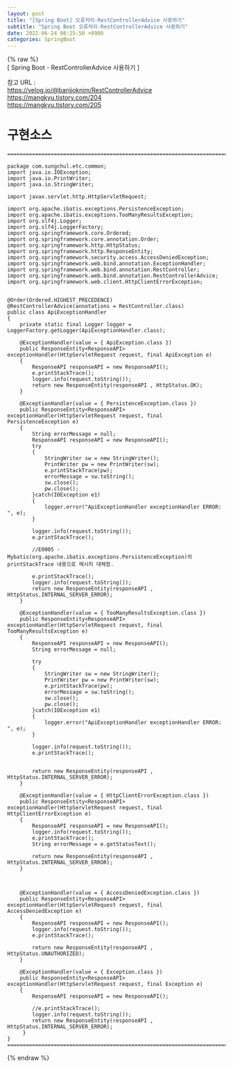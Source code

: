 ```yaml
---  
layout: post  
title: "[Spring Boot] 오류처리-RestControllerAdvice 사용하기"  
subtitle: "Spring Boot 오류처리-RestControllerAdvice 사용하기"  
date: 2022-06-24 06:25:50 +0900  
categories: SpringBoot  
---  
```

{% raw %}  
[ Spring Boot - RestControllerAdvice 사용하기 ]  
  
참고 URL :   
	https://velog.io/@banjjoknim/RestControllerAdvice  
	https://mangkyu.tistory.com/204  
	https://mangkyu.tistory.com/205  
	  
	  
	  
  
# 구현소스  
  
	=================================================================================================================  
  
	package com.sungchul.etc.common;  
	import java.io.IOException;  
	import java.io.PrintWriter;  
	import java.io.StringWriter;  
  
	import javax.servlet.http.HttpServletRequest;  
  
	import org.apache.ibatis.exceptions.PersistenceException;  
	import org.apache.ibatis.exceptions.TooManyResultsException;  
	import org.slf4j.Logger;  
	import org.slf4j.LoggerFactory;  
	import org.springframework.core.Ordered;  
	import org.springframework.core.annotation.Order;  
	import org.springframework.http.HttpStatus;  
	import org.springframework.http.ResponseEntity;  
	import org.springframework.security.access.AccessDeniedException;  
	import org.springframework.web.bind.annotation.ExceptionHandler;  
	import org.springframework.web.bind.annotation.RestController;  
	import org.springframework.web.bind.annotation.RestControllerAdvice;  
	import org.springframework.web.client.HttpClientErrorException;  
  
  
	@Order(Ordered.HIGHEST_PRECEDENCE)  
	@RestControllerAdvice(annotations = RestController.class)  
	public class ApiExceptionHandler  
	{  
		private static final Logger logger = LoggerFactory.getLogger(ApiExceptionHandler.class);  
  
		@ExceptionHandler(value = { ApiException.class })  
		public ResponseEntity<ResponseAPI> exceptionHandler(HttpServletRequest request, final ApiException e)  
		{  
			ResponseAPI responseAPI = new ResponseAPI();  
			e.printStackTrace();  
			logger.info(request.toString());  
			return new ResponseEntity(responseAPI , HttpStatus.OK);  
		}  
  
		@ExceptionHandler(value = { PersistenceException.class })  
		public ResponseEntity<ResponseAPI> exceptionHandler(HttpServletRequest request, final PersistenceException e)  
		{  
			String errorMessage = null;  
			ResponseAPI responseAPI = new ResponseAPI();  
			try  
			{  
				StringWriter sw = new StringWriter();  
				PrintWriter pw = new PrintWriter(sw);  
				e.printStackTrace(pw);  
				errorMessage = sw.toString();  
				sw.close();  
				pw.close();  
			}catch(IOException e1)  
			{  
				logger.error("ApiExceptionHandler exceptionHandler ERROR: ", e);  
			}  
  
			logger.info(request.toString());  
			e.printStackTrace();  
  
			//E0005 - Mybatis(org.apache.ibatis.exceptions.PersistenceException)의 printStackTrace 내용으로 메시지 대체함.  
  
			e.printStackTrace();  
			logger.info(request.toString());  
			return new ResponseEntity(responseAPI , HttpStatus.INTERNAL_SERVER_ERROR);  
		}  
  
		@ExceptionHandler(value = { TooManyResultsException.class })  
		public ResponseEntity<ResponseAPI> exceptionHandler(HttpServletRequest request, final TooManyResultsException e)  
		{  
			ResponseAPI responseAPI = new ResponseAPI();  
			String errorMessage = null;  
  
			try  
			{  
				StringWriter sw = new StringWriter();  
				PrintWriter pw = new PrintWriter(sw);  
				e.printStackTrace(pw);  
				errorMessage = sw.toString();  
				sw.close();  
				pw.close();  
			}catch(IOException e1)  
			{  
				logger.error("ApiExceptionHandler exceptionHandler ERROR: ", e);  
			}  
  
			logger.info(request.toString());  
			e.printStackTrace();  
  
  
			return new ResponseEntity(responseAPI , HttpStatus.INTERNAL_SERVER_ERROR);  
		}  
  
		@ExceptionHandler(value = { HttpClientErrorException.class })  
		public ResponseEntity<ResponseAPI> exceptionHandler(HttpServletRequest request, final HttpClientErrorException e)  
		{  
			ResponseAPI responseAPI = new ResponseAPI();  
			logger.info(request.toString());  
			e.printStackTrace();  
			String errorMessage = e.getStatusText();  
  
			return new ResponseEntity(responseAPI , HttpStatus.INTERNAL_SERVER_ERROR);  
		}  
  
  
  
		@ExceptionHandler(value = { AccessDeniedException.class })  
		public ResponseEntity<ResponseAPI> exceptionHandler(HttpServletRequest request, final AccessDeniedException e)  
		{  
			ResponseAPI responseAPI = new ResponseAPI();  
			logger.info(request.toString());  
			e.printStackTrace();  
  
			return new ResponseEntity(responseAPI , HttpStatus.UNAUTHORIZED);  
		}  
  
		@ExceptionHandler(value = { Exception.class })  
		public ResponseEntity<ResponseAPI> exceptionHandler(HttpServletRequest request, final Exception e)  
		{  
			ResponseAPI responseAPI = new ResponseAPI();  
  
			//e.printStackTrace();  
			logger.info(request.toString());  
			return new ResponseEntity(responseAPI , HttpStatus.INTERNAL_SERVER_ERROR);  
		 }  
	}  
	=================================================================================================================  
{% endraw %}